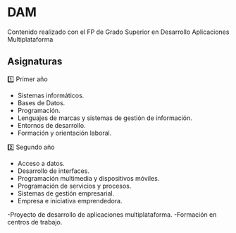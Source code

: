 # DAM
Contenido realizado con el FP de Grado Superior en Desarrollo Aplicaciones Multiplataforma


## Asignaturas
:one: Primer año

- Sistemas informáticos.
- Bases de Datos.
- Programación.
- Lenguajes de marcas y sistemas de gestión de información.
- Entornos de desarrollo.
- Formación y orientación laboral.

:two: Segundo año
- Acceso a datos.
- Desarrollo de interfaces.
- Programación multimedia y dispositivos móviles.
- Programación de servicios y procesos.
- Sistemas de gestión empresarial.
- Empresa e iniciativa emprendedora.

-Proyecto de desarrollo de aplicaciones multiplataforma.
-Formación en centros de trabajo.
